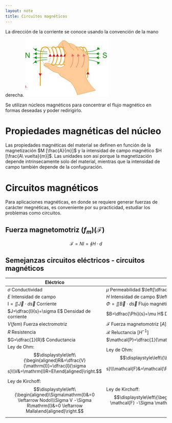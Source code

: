 ```yaml
---
layout: note
title: Circuitos magnéticos
---
```


La dirección de la corriente se conoce usando la convención de la mano derecha.
![3039197191b366c549cab5e2a8b62ec1.png](../../img/e91d7e6a9c1d4d28a84e67a3e7c8cf27.png)

Se utilizan núcleos magnéticos para concentrar el flujo magnético en formas deseadas y poder redirigirlo.

# Propiedades magnéticas del núcleo
Las propiedades magnéticas del material se definen en función de la magnetización $M [\frac{A}{m}]$ y la intensidad de campo magnético $H [\frac{A\ vuelta}{m}]$. Las unidades son así porque la magnetización depende intrínsecamente solo del material, mientras que la intensidad de campo también depende de la confuguración.

# Circuitos magnéticos
Para aplicaciones magnéticas, en donde se requiere generar fuerzas de carácter megnéticas, es conveniente por su practicidad, estudiar los problemas como circuitos.

## Fuerza magnetomotriz ($f_m$)($\mathcal{F}$)

$$\mathcal{F}=NI=\oint H\cdot d$$

## Semejanzas circuitos eléctricos - circuitos magnéticos

| Eléctrico                                                                                                                                                         | Magnético                                                                                                                                                                             |
|-------------------------------------------------------------------------------------------------------------------------------------------------------------------|---------------------------------------------------------------------------------------------------------------------------------------------------------------------------------------|
| $\sigma$ Conductividad                                                                                                                                            | $\mu$ Permeabilidad $\left[\dfrac{H}{m}\right]$                                                                                                                                       |
| $E$ Intensidad de campo                                                                                                                                           | $H$ Intensidad de campo $\left[\dfrac{Av}{m}\right]$                                                                                                                                  |
| $\mathrm{I}=\iint\vec{J}\cdot d\vec{s}$ Corriente                                                                                                                 | $\Phi=\iint \vec{B}\cdot d\vec{s}$ Flujo magnético [$Wb$]                                                                                                                             |
| $J=\dfrac{I}{s}=\sigma E$ Densidad de corriente                                                                                                                   | $B=\dfrac{\Phi}{s}=\mu H$ Densidad de flujo [$T$]                                                                                                                                     |
| $V$($fem$) Fuerza electromotriz                                                                                                                                   | $\mathcal{F}$ Fuerza magnetomotriz [$A$]                                                                                                                                              |
| $R$ Resistencia                                                                                                                                                   | $\mathcal{R}$ Reluctancia [$H^{-1}$]                                                                                                                                                  |
| $G=\dfrac{1}{R}$ Conductancia                                                                                                                                     | $\mathcal{P}=\dfrac{1}{\mathcal{R}}$ Permeancia [$H$]                                                                                                                                 |
| Ley de Ohm: $$\displaystyle\left\{\begin{aligned}R&=\dfrac{V}{\mathrm{I}}=\dfrac{l}{\sigma s}\\V&=\mathrm{I}R=El\end{aligned}\right.$$                            | Ley de Ohm: $$\displaystyle\left\{\begin{aligned}\mathcal{R}&=\dfrac{\mathcal{F}}{\Phi}=\dfrac{l}{\mu s}\\\mathcal{F}&=\mathcal{\Phi}\mathcal{R}=Hl=N\mathrm{I}\end{aligned}\right.$$ |
| Ley de Kirchoff: $$\displaystyle\left\{\begin{aligned}\Sigma\mathrm{I}&=0 \leftarrow Nodo\\\Sigma V -\Sigma R\mathrm{I}&=0 \leftarrow Malla\end{aligned}\right.$$ | Ley de Kirchoff: $$\displaystyle\left\{\begin{aligned}\Sigma\Phi&=0 \leftarrow Nodo\\\Sigma \mathcal{F} -\Sigma \mathcal{R}\Phi&=0 \leftarrow Malla\end{aligned}\right.$$             |
